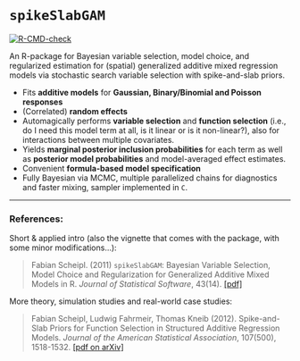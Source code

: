 `spikeSlabGAM`
===================

<!-- badges: start -->
  [![R-CMD-check](https://github.com/fabian-s/spikeSlabGAM/workflows/R-CMD-check/badge.svg)](https://github.com/fabian-s/spikeSlabGAM/actions)
  <!-- badges: end -->

An R-package for Bayesian variable selection, model choice, and regularized estimation for (spatial) generalized additive mixed regression models via stochastic search variable selection with spike-and-slab priors.

- Fits **additive models** for **Gaussian, Binary/Binomial and Poisson responses** 
- (Correlated) **random effects** 
- Automagically performs **variable selection** and **function selection** (i.e., do I need this model term at all, is it linear or is it non-linear?), also for interactions between multiple covariates. 
- Yields **marginal posterior inclusion probabilities** for each term as well as **posterior model probabilities** and model-averaged effect estimates.
- Convenient **formula-based model specification**
- Fully Bayesian via MCMC, multiple parallelized chains for diagnostics and faster mixing, sampler implemented in `C`. 

--------------------------------------------------------------------------------
### References:

Short & applied intro (also the vignette that comes with the package, with some minor modifications...):

> Fabian Scheipl. (2011) `spikeSlabGAM`: Bayesian Variable Selection, Model Choice and Regularization for Generalized Additive Mixed Models in R. *Journal of Statistical Software*, 43(14). [[pdf]](http://www.jstatsoft.org/v43/i14)

More theory, simulation studies and real-world case studies:

> Fabian Scheipl, Ludwig Fahrmeir, Thomas Kneib (2012). Spike-and-Slab Priors for Function Selection in Structured Additive Regression Models. *Journal of the American Statistical Association*, 107(500), 1518-1532. [[pdf on arXiv]](http://arxiv.org/abs/1105.5250)

